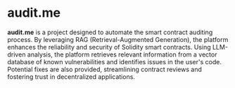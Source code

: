 # audit.me
**audit.me** is a project designed to automate the smart contract auditing process. By leveraging RAG (Retrieval-Augmented Generation), the platform enhances the reliability and security of Solidity smart contracts. Using LLM-driven analysis, the platform retrieves relevant information from a vector database of known vulnerabilities and identifies issues in the user's code. Potential fixes are also provided, streamlining contract reviews and fostering trust in decentralized applications.
